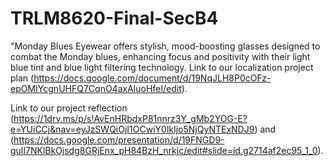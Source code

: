 # TRLM8620-Final-SecB4
"Monday Blues Eyewear offers stylish, mood-boosting glasses designed to combat the Monday blues, enhancing focus and positivity with their light blue tint and blue light filtering technology.
Link to our localization project plan (https://docs.google.com/document/d/19NqJLH8P0cOFz-epOMIYcgnUHFQ7CqnO4axAluoHfeI/edit).

Link to our project reflection (https://1drv.ms/p/s!AvEnHRbdxP81nnrz3Y_gMb2YOG-E?e=YUiCCj&nav=eyJzSWQiOjI1OCwiY0lkIjo5NjQyNTExNDJ9) and (https://docs.google.com/presentation/d/19FNGD9-gulI7NKlBkOjsdg8GRjEnx_pH84BzH_nrkjc/edit#slide=id.g2714af2ec95_1_0).
